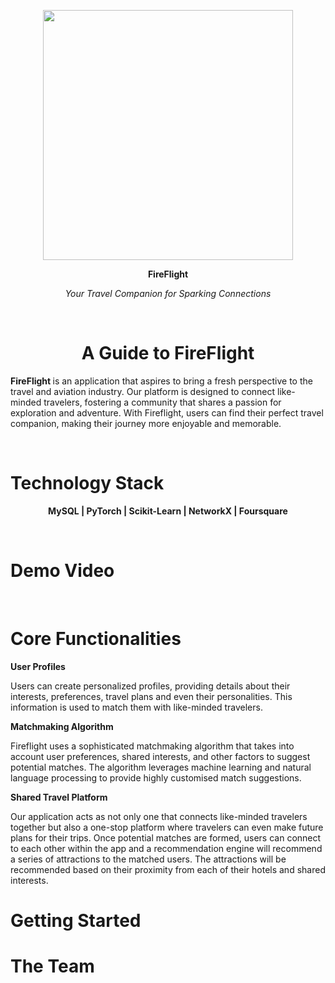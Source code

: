 <p align="center">
    <img src = "https://github.com/howllian27/FireFlight/assets/67510209/6e7fb075-55a1-4071-8699-800c75aebe9e" style="vertical-align:middle" width="400">
</p>
<p align="center">
  <b>FireFlight</b>
</p>

<p align="center">
  <i>Your Travel Companion for Sparking Connections</i>
</p>
<p>&nbsp;</p>
<h1 align="center"> A Guide to FireFlight </h1>
<p> <b> FireFlight </b>  is an application that aspires to bring a fresh perspective to the travel and aviation industry. Our platform is designed to connect like-minded travelers, fostering a community that shares a passion for exploration and adventure. With Fireflight, users can find their perfect travel companion, making their journey more enjoyable and memorable. </p>
<p>&nbsp;</p>
<h1> Technology Stack </h1>
<p align="center">
  <b> MySQL | PyTorch | Scikit-Learn | NetworkX | Foursquare </b>
</p>
<p>&nbsp;</p>
<h1> Demo Video </h1>
<p>&nbsp;</p>
<h1> Core Functionalities </h1>
<p><b>User Profiles</b></p>
<p>Users can create personalized profiles, providing details about their interests, preferences, travel plans and even their personalities. This information is used to match them with like-minded travelers.</p>
<p><b>Matchmaking Algorithm</b></p>
<p>Fireflight uses a sophisticated matchmaking algorithm that takes into account user preferences, shared interests, and other factors to suggest potential matches. The algorithm leverages machine learning and natural language processing to provide highly customised match suggestions.</p>
<p><b>Shared Travel Platform</b></p>
<p>Our application acts as not only one that connects like-minded travelers together but also a one-stop platform where travelers can even make future plans for their trips. Once potential matches are formed, users can connect to each other within the app and a recommendation engine will recommend a series of attractions to the matched users. The attractions will be recommended based on their proximity from each of their hotels and shared interests.</p>
<h1> Getting Started </h1>
<h1> The Team </h1>
